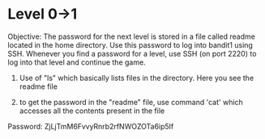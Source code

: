 # Level 0->1 

Objective: The password for the next level is stored in a file called readme located in the home directory. Use this password to log into bandit1 using SSH. Whenever you find a password for a level, use SSH (on port 2220) to log into that level and continue the game.

1. Use of "ls" which basically lists files in the directory. Here you see the readme file

2. to get the password in the "readme" file, use command 'cat' which accesses all the contents present in the file

Password: ZjLjTmM6FvvyRnrb2rfNWOZOTa6ip5If
